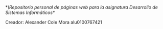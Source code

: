 **\Repositorio personal de páginas web para la asignatura Desarrollo de Sistemas Informáticos\**

Creador:
    Alexander Cole Mora alu0100767421